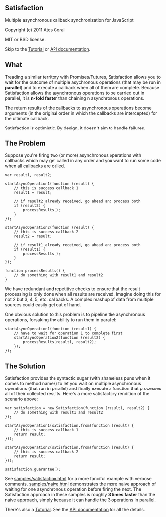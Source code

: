 Satisfaction
------------
Multiple asynchronous callback synchronization for JavaScript

Copyright (c) 2011 Ates Goral

MIT or BSD license.

Skip to the [Tutorial][1] or [API documentation][2].

What
----
Treading a similar territory with Promises/Futures, Satisfaction allows you to
wait for the outcome of multiple asychronous operations (that may be run in
**parallel**) and to execute a callback when all of them are complete. Because
Satisfaction allows the asynchronous operations to be carried out in parallel,
it is **n-fold faster** than chaining n asynchronous operations.

The return results of the callbacks to asynchronous operations become arguments
(in the original order in which the callbacks are intercepted) for the ultimate
callback.

Satisfaction is optimistic. By design, it doesn't aim to handle failures.

The Problem
-----------
Suppose you're firing two (or more) asynchronous operations with callbacks which
may get called in any order and you want to run some code when all callbacks
are called.

    var result1, result2;

    startAsyncOperation1(function (result) {
        // this is success callback 1
        result1 = result;
        
        // if result2 already received, go ahead and process both
        if (result2) {
            processResults();
        }
    });

    startAsyncOperation2(function (result) {
        // this is success callback 2
        result2 = result;

        // if result1 already received, go ahead and process both
        if (result1) {
            processResults();
        }
    });

    function processResults() {
        // do something with result1 and result2
    }

We have redundant and repetitive checks to ensure that the result processing is
only done when all results are received. Imagine doing this for not 2 but 3, 4,
5, etc. callbacks. A complex mashup of data from multiple sources could easily
get out of hand.

One obvious solution to this problem is to pipeline the asynchronous operations,
forsaking the ability to run them in parallel:

    startAsyncOperation1(function (result1) {
        // have to wait for operation 1 to complete first
        startAsyncOperation2(function (result2) {
            processResults(result1, result2);
        });
    });

The Solution
------------
Satisfaction provides the syntactic sugar (with shameless puns when it comes to
method names) to let you wait on multiple asynchronous operations (that run
in parallel) and finally execute a function that processes all of their
collected results. Here's a more satisfactory rendition of the scenario above:

    var satisfaction = new Satisfaction(function (result1, result2) {
        // do something with result1 and result2
    });

    startAsyncOperation1(satisfaction.from(function (result) {
        // this is success callback 1
        return result;
    }));

    startAsyncOperation2(satisfaction.from(function (result) {
        // this is success callback 2
        return result;
    }));

    satisfaction.guarantee();

See [samples/satisfaction.html][3] for a more fanciful example with verbose
comments. [samples/naive.html][4] demonstrates the more naive approach of waiting
for one asynchronous operation before firing the next. The Satisfaction approach
in these samples is roughly **3 times faster** than the naive approach, simply
because it can handle the 3 operations in parallel.

There's also a [Tutorial][1]. See the [API documentation][2] for all the details.

[1]: https://github.com/atesgoral/satisfaction/wiki/Tutorial
[2]: https://github.com/atesgoral/satisfaction/wiki/API
[3]: https://github.com/atesgoral/satisfaction/blob/master/samples/satisfaction.html
[4]: https://github.com/atesgoral/satisfaction/blob/master/samples/naive.html
